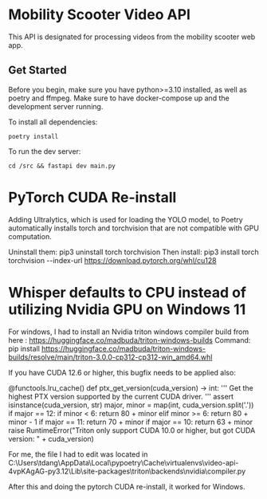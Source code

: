 # Mobility Scooter Video API
This API is designated for processing videos from the mobility scooter web app.

## Get Started
Before you begin, make sure you have python>=3.10 installed, as well as poetry and ffmpeg. 
Make sure to have docker-compose up and the development server running.

To install all dependencies:
```
poetry install
```
To run the dev server:
```
cd /src && fastapi dev main.py
```

# PyTorch CUDA Re-install
Adding Ultralytics, which is used for loading the YOLO model, to Poetry automatically installs torch and torchvision that are not compatible with GPU computation. 

Uninstall them: pip3 uninstall torch torchvision
Then install: pip3 install torch torchvision --index-url https://download.pytorch.org/whl/cu128


# Whisper defaults to CPU instead of utilizing Nvidia GPU on Windows 11
For windows, I had to install an Nvidia triton windows compiler build from here : https://huggingface.co/madbuda/triton-windows-builds
Command:
pip install https://huggingface.co/madbuda/triton-windows-builds/resolve/main/triton-3.0.0-cp312-cp312-win_amd64.whl

If you have CUDA 12.6 or higher, this bugfix needs to be applied also:

@functools.lru_cache()
def ptx_get_version(cuda_version) -> int:
    '''
    Get the highest PTX version supported by the current CUDA driver.
    '''
    assert isinstance(cuda_version, str)
    major, minor = map(int, cuda_version.split('.'))
    if major == 12:
        if minor < 6:
            return 80 + minor
        elif minor >= 6:
            return 80 + minor - 1
    if major == 11:
        return 70 + minor
    if major == 10:
        return 63 + minor
    raise RuntimeError("Triton only support CUDA 10.0 or higher, but got CUDA version: " + cuda_version)

For me, the file I had to edit was located in
C:\Users\tdang\AppData\Local\pypoetry\Cache\virtualenvs\video-api-4vpKAgAG-py3.12\Lib\site-packages\triton\backends\nvidia\compiler.py

After this and doing the pytorch CUDA re-install, it worked for Windows.
